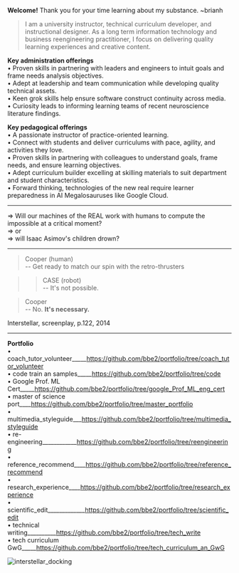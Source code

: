 **Welcome!** Thank you for your time learning about my substance. ~brianh

> I am a university instructor, technical curriculum developer, and instructional designer. As a long term information technology and business reengineering practitioner, I focus on delivering quality learning experiences and creative content.

**Key administration offerings**  
• Proven skills in partnering with leaders and engineers to intuit goals and frame needs analysis objectives.  
• Adept at leadership and team communication while developing quality technical assets.  
• Keen grok skills help ensure software construct continuity across media.  
• Curiosity leads to informing learning teams of recent neuroscience literature findings.  

**Key pedagogical offerings**  
• A passionate instructor of practice-oriented learning.  
• Connect with students and deliver curriculums with pace, agility, and activities they love.  
• Proven skills in partnering with colleagues to understand goals, frame needs, and ensure learning objectives.  
• Adept curriculum builder excelling at skilling materials to suit department and student characteristics.  
• Forward thinking, technologies of the new real require learner preparedness in AI Megalosauruses like Google Cloud.  

--------------
 
=> Will our machines of the REAL work with humans to compute the impossible at a critical moment?  
=> or  
=> will Isaac Asimov's children drown?  

---------

> Cooper (human)  
> -- Get ready to match our spin with the retro-thrusters  


>> CASE (robot)  
>> -- It's not possible.  


> Cooper  
> -- No. **It's necessary.**  


Interstellar, screenplay, p.122, 2014  

---------

**Portfolio**  
• coach_tutor_volunteer_____https://github.com/bbe2/portfolio/tree/coach_tutor_volunteer  
• code train an samples_____https://github.com/bbe2/portfolio/tree/code  
• Google Prof. ML Cert_____https://github.com/bbe2/portfolio/tree/google_Prof_ML_eng_cert  
• master of science port____https://github.com/bbe2/portfolio/tree/master_portfolio  
• multimedia_styleguide___https://github.com/bbe2/portfolio/tree/multimedia_styleguide  
• re-engineering____________https://github.com/bbe2/portfolio/tree/reengineering  
• reference_recommend____https://github.com/bbe2/portfolio/tree/reference_recommend  
• research_experience____https://github.com/bbe2/portfolio/tree/research_experience  
• scientific_edit_____________https://github.com/bbe2/portfolio/tree/scientific_edit  
• technical writing__________https://github.com/bbe2/portfolio/tree/tech_write  
• tech curriculum GwG_____https://github.com/bbe2/portfolio/tree/tech_curriculum_an_GwG  


![interstellar_docking](https://user-images.githubusercontent.com/59778456/200317941-8f81370f-bc52-465b-884f-547688374899.JPG)

